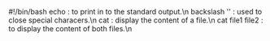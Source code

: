#!/bin/bash
echo : to print in to the standard output.\n backslash '\' : used to close special characers.\n cat : display the content of a file.\n cat file1 file2 : to display the content of both files.\n  

